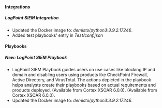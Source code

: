 
#### Integrations
##### LogPoint SIEM Integration
- Updated the Docker image to: *demisto/python3:3.9.2.17246*.
- Added test playbooks' entry in *Test/conf.json*

#### Playbooks
##### New: LogPoint SIEM Playbook
- LogPoint SIEM Playbook guides users on use cases like blocking IP and domain and disabling users using products like CheckPoint Firewall, Active Directory, and VirusTotal. The actions depicted in the playbook helps analysts create their playbooks based on actual requirements and products deployed. (Available from Cortex XSOAR 6.0.0). (Available from Cortex XSOAR 6.0.0).
- Updated the Docker image to: *demisto/python3:3.9.2.17246*.
